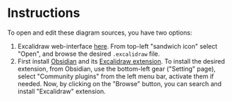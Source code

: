 # Instructions

To open and edit these diagram sources, you have two options:

1. Excalidraw web-interface [here](https://excalidraw.com/). From top-left "sandwich icon"
select "Open", and browse the desired `.excalidraw` file.
2. First install [Obsidian](https://obsidian.md/) and its [Excalidraw extension](https://github.com/zsviczian/obsidian-excalidraw-plugin).
To install the desired extension, from Obsidian, use the bottom-left gear ("Setting" page), select "Community plugins"
from the left menu bar, activate them if needed. Now, by clicking on the "Browse" button, you can search and install
"Excalidraw" extension.
